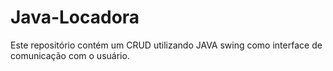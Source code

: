 # Java-Locadora

Este repositório contém um CRUD utilizando JAVA swing como interface de comunicação com o usuário.
